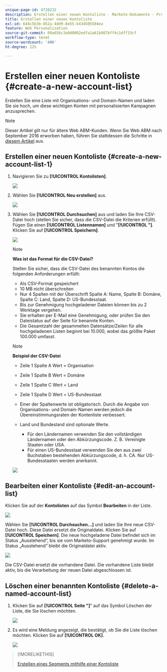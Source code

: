 ```yaml
---
unique-page-id: 4720232
description: Erstellen einer neuen Kontoliste - Marketo-Dokumente - Produktdokumentation
title: Erstellen einer neuen Kontoliste
exl-id: 644c5b3b-852a-4dd9-8e55-b434505504ea
feature: Web Personalization
source-git-commit: 09a656c3a0d0002edfa1a61b987bff4c1dff33cf
workflow-type: tm+mt
source-wordcount: '406'
ht-degree: 12%

---
```


# Erstellen einer neuen Kontoliste {#create-a-new-account-list}

Erstellen Sie eine Liste mit Organisations- und Domain-Namen und laden Sie sie hoch, um diese wichtigen Konten mit personalisierten Kampagnen anzusprechen.

>[!NOTE]
>
>Dieser Artikel gilt nur für ältere Web ABM-Kunden. Wenn Sie Web ABM nach September 2016 erworben haben, führen Sie stattdessen die Schritte in [diesem Artikel](https://docs.marketo.com/display/DOCS/Account+Lists#AccountLists-CreateaNewAccountList) aus.

## Erstellen einer neuen Kontoliste {#create-a-new-account-list-1}

1. Navigieren Sie zu **[!UICONTROL Kontolisten]**.

   ![](assets/dropdown-account-lists-hand.jpg)

1. Wählen Sie **[!UICONTROL Neu erstellen]** aus.

   ![](assets/create-new-account-list-hand.jpg)

1. Wählen Sie **[!UICONTROL Durchsuchen]** aus und laden Sie Ihre CSV-Datei hoch (stellen Sie sicher, dass die CSV-Datei die Kriterien erfüllt). Fügen Sie einen **[!UICONTROL Listennamen]** und &quot;**[!UICONTROL &quot;]**. Klicken Sie auf **[!UICONTROL Speichern]**.

   ![](assets/create-account-list-hands.jpg)

   >[!NOTE]
   >
   >**Was ist das Format für die CSV-Datei?**
   >
   >Stellen Sie sicher, dass die CSV-Datei des benannten Kontos die folgenden Anforderungen erfüllt:
   >
   >* Als CSV-Format gespeichert
   >* 10 MB nicht überschreiten
   >* Nur 4 Spalten mit der Überschrift Spalte A: Name, Spalte B: Domäne, Spalte C: Land, Spalte D: US-Bundesstaat.
   >* Bis zur Genehmigung hochgeladener Dateien können bis zu 2 Werktage vergehen.
   >* Sie erhalten per E-Mail eine Genehmigung, oder prüfen Sie den Dateistatus auf der Seite für benannte Konten.
   >* Die Gesamtzahl der gesammelten Datensätze/Zeilen für alle hochgeladenen Listen beginnt bei 10.000, wobei das größte Paket 100.000 umfasst.

   >[!NOTE]
   >
   >**Beispiel der CSV-Datei**
   >
   >* Zeile 1 Spalte A Wert = Organisation
   >* Zeile 1 Spalte B Wert = Domäne
   >* Zeile 1 Spalte C Wert = Land
   >* Zeile 1 Spalte D Wert = US-Bundesstaat
   >* Einer der Spaltenwerte ist obligatorisch. Durch die Angabe von Organisations- und Domain-Namen werden jedoch die Übereinstimmungsraten der Kontenliste verbessert.
   >* Land und Bundesland sind optionale Werte.
   >
   >   * Für den Ländernamen verwenden Sie den vollständigen Ländernamen oder den Abkürzungscode. Z. B. Vereinigte Staaten oder USA.
   >   * Für einen US-Bundesstaat verwenden Sie den aus zwei Buchstaben bestehenden Abkürzungscode, d. h. CA. Nur US-Bundesstaaten werden anerkannt.
   >
   >![](assets/image2015-2-25-12-3a19-3a10.png)

## Bearbeiten einer Kontoliste {#edit-an-account-list}

Klicken Sie auf der **Kontolisten** auf das Symbol **Bearbeiten** in der Liste.

![](assets/create-new-account-list-edit.jpg)

Wählen Sie **[!UICONTROL Durchsuchen…]** und laden Sie Ihre neue CSV-Datei hoch. Diese Datei ersetzt die Originaldatei. Klicken Sie auf **[!UICONTROL Speichern]**. Die neue hochgeladene Datei befindet sich im Status „Ausstehend“, bis sie vom Marketo-Support genehmigt wurde. Im Status „Ausstehend“ bleibt die Originaldatei aktiv.

![](assets/set-account-list-edit-hands.jpg)

Die CSV-Datei ersetzt die vorhandene Datei. Die vorhandene Liste bleibt aktiv, bis die Verarbeitung der neuen Datei abgeschlossen ist.

## Löschen einer benannten Kontoliste {#delete-a-named-account-list}

1. Klicken Sie auf **[!UICONTROL Seite &quot;]**&quot; auf das Symbol Löschen der Liste, die Sie löschen möchten.

   ![](assets/create-new-account-list-delete.jpg)

1. Es wird eine Meldung angezeigt, die bestätigt, ob Sie die Liste löschen möchten. Klicken Sie auf **[!UICONTROL OK]**.

   ![](assets/delete-notification-hand.jpg)

>[!MORELIKETHIS]
>
>[Erstellen eines Segments mithilfe einer Kontoliste](/help/marketo/product-docs/web-personalization/account-based-web-marketing/create-a-segment-using-an-account-list.md)

